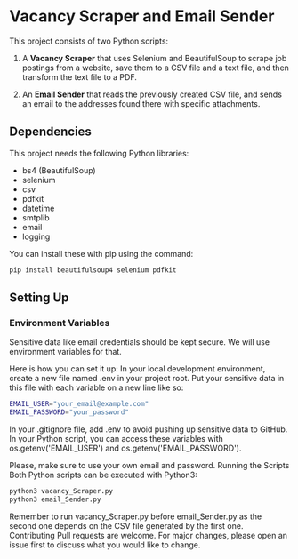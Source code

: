 # Vacancy Scraper and Email Sender

This project consists of two Python scripts:

1. A **Vacancy Scraper** that uses Selenium and BeautifulSoup to scrape job postings from a website, save them to a CSV file and a text file, and then transform the text file to a PDF.

2. An **Email Sender** that reads the previously created CSV file, and sends an email to the addresses found there with specific attachments.

## Dependencies

This project needs the following Python libraries:
- bs4 (BeautifulSoup)
- selenium
- csv
- pdfkit
- datetime
- smtplib
- email
- logging

You can install these with pip using the command:
```bash
pip install beautifulsoup4 selenium pdfkit
```
## Setting Up
### Environment Variables
Sensitive data like email credentials should be kept secure. We will use environment variables for that. 

Here is how you can set it up:
In your local development environment, create a new file named .env in your project root.
Put your sensitive data in this file with each variable on a new line like so:
```bash
EMAIL_USER="your_email@example.com"
EMAIL_PASSWORD="your_password"
```
In your .gitignore file, add .env to avoid pushing up sensitive data to GitHub.
In your Python script, you can access these variables with os.getenv('EMAIL_USER') and os.getenv('EMAIL_PASSWORD').

Please, make sure to use your own email and password.
Running the Scripts
Both Python scripts can be executed with Python3:
```bash
python3 vacancy_Scraper.py
python3 email_Sender.py
```
Remember to run vacancy_Scraper.py before email_Sender.py as the second one depends on the CSV file generated by the first one.
Contributing
Pull requests are welcome. For major changes, please open an issue first to discuss what you would like to change.